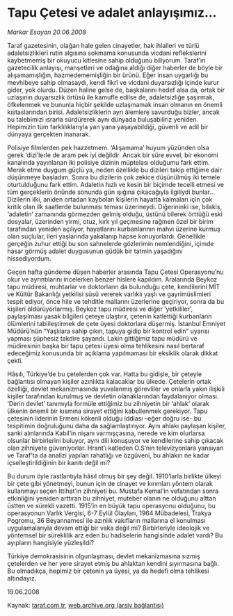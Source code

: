 # Tapu Çetesi ve adalet anlayışımız...

*Markar Esayan 20.06.2008*

<div class="yazi">Taraf gazetesinin, olağan hale gelen cinayetler, hak ihlalleri ve türlü adaletsizlikleri rutin algısına sokmama konusunda vicdani reflekslerini kaybetmemiş bir okuyucu kitlesine sahip olduğunu biliyorum. Taraf’ın gazetecilik anlayışı, manşetleri ve odağına aldığı diğer haberler de böyle bir alışamamışlığın, hazmedememişliğin bir ürünü. Eğer insan uygarlığı bu mevhibeye sahip olmasaydı, kendi fikrî ve vicdani duyarsızlığı içinde kurur gider, yok olurdu. Düzen haline gelse de, başkalarını hedef alsa da, ortak bir uzlaşının duyarsızlık örtüsü ile kamufle edilse de, adaletsizliğe şaşırmak, öfkelenmek ve bununla hiçbir şekilde uzlaşmamak insan olmanın en önemli kıstaslarından birisi. Adaletsizliklerin ayrı âlemlere savurduğu bizler, ancak bu talebimizi ısrarla sürdürerek aynı dünyada buluşabiliriz yeniden. Hepimizin tüm farklılıklarıyla yan yana yaşayabildiği, güvenli ve adil bir dünyaya gerçekten inanarak. 

Polisiye filmlerden pek hazzetmem. ‘Alışamama’ huyum yüzünden olsa gerek ‘dizi’lerle de aram pek iyi değildir. Ancak bir süre evvel, bir ekonomi kanalında yayınlanan iki polisiye dizinin müptelası olduğumu fark ettim. Merak etme duygum güçlü ya, neden özellikle bu dizileri takip ettiğime dair düşünmeye başladım. Sonra bu dizilerin çok zekice düşünülmüş iki temele oturtulduğunu fark ettim. Adaletin hızlı ve kesin bir biçimde tecelli etmesi ve tüm gerçeklerin önünde sonunda gün ışığına çıkacağıyla ilgiliydi bunlar... Dizilerin ilki, aniden ortadan kaybolan kişilerin hayatta kalmaları için çok kritik olan ilk saatlerde bulunması teması üzerineydi. Diğerininki ise, bilakis, ‘adaletin’ zamanında görmezden gelmiş olduğu, üstünü bilerek örttüğü eski dosyalar, üzerinden yirmi, otuz, kırk yıl geçmesine rağmen özel bir birim tarafından yeniden açılıyor, hayatlarını kurbanlarının mahvı üzerine kurmuş olan suçlular, ileri yaşlarında yakalanıp hapse konuyorlardı. Genellikle gerçeğin zuhur ettiği bu son sahnelerde gözlerimin nemlendiğini, içimde hasar görmüş adalet duygusunun güdük bir tatmin yaşadığını hissediyordum.

Geçen hafta gündeme düşen haberler arasında Tapu Çetesi Operasyonu’nu okur ve ayrıntılarını incelerken benzer hislere kapıldım. Aralarında Beykoz tapu müdiresi, muhtarlar ve doktorların da bulunduğu çete, kendilerini MİT ve Kültür Bakanlığı yetkilisi süsü vererek varlıklı yaşlı ve gayrimüslimleri tespit ediyor, önce hile ve tehditle mallarını üzerlerine geçiriyor, sonra da bu kişileri öldürüyorlarmış. Beykoz tapu müdiresi ve diğer ‘yetkililer’, paylaşılması yasak bilgileri çeteye ulaştırır, çetenin katlettiği kurbanların ölümlerini tabiileştirmek de çete üyesi doktorlara düşermiş. İstanbul Emniyet Müdürü’nün “Yaşlılara sahip çıkın, tapuya gidip bir kontrol edin” uyarısı yapması şüphesiz takdire şayandı. Lakin gittiğimiz tapu müdürü ve müdiresinin başka bir tapu çetesi üyesi olma tehlikesini nasıl bertaraf edeceğimiz konusunda bir açıklama yapılmaması bir eksiklik olarak dikkat çekti.

Hâsılı, Türkiye’de bu çetelerden çok var. Hatta bu gidişle, bir çeteyle bağlantısı olmayan kişiler azınlıkta kalacaklar bu ülkede. Çetelerin ortak özelliği, devlet mekanizmasında yuvalanmış görevliler ve onlarla yakın ilişkili kişiler tarafından kurulmuş ve devletin olanaklarından faydalanıyor olması. ‘Derin devlet’ tanımıyla formüle ettiğimiz bu zihniyetin bir ‘ahlak’ olarak ülkenin önemli bir kısmına sirayet ettiğini kabullenmek gerekiyor. Tapu çetesinin liderinin Ermeni kökenli olduğu iddiası –eğer doğru ise- bu tespitimin doğruluğunu daha da sağlamlaştırıyor. Aynı ahlakı paylaşan kişiler, sanki alınlarında Kabil’in nişanı varmışçasına, nerede ve kim olurlarsa olsunlar birbirlerini buluyor, aynı dili konuşuyor ve kendilerine sahip çıkacak olan zihniyete güveniyorlar. Hrant’ı katleden O.S’nin televizyonlara yansıyan ve Taraf’ta da analizi yapılan rahatlığı ve özgüveni, bu ahlakın ne kadar içselleştirildiğinin bir kanıtı değil mi?

Bu durum öyle rastlantıyla hâsıl olmuş bir şey değil. 1910’larla birlikte ülkeyi bir çete gibi yönetmeyi, bunun için de cinayet ve kırımları yöntem olarak kullanmayı seçen İttihat’ın zihniyeti bu. Mustafa Kemal’in vefatından sonra etkinliğini yeniden arttıran bu zihniyet, muteber olanın ne olduğunu alttan üstten ve sürekli vazetti. 1915’in en büyük tapu operasyonu olduğunu, bu operasyonun Varlık Vergisi, 6-7 Eylül Olayları, 1964 Mübadelesi, Trakya Pogromu, 36 Beyannamesi ile azınlık vakıfların mallarına el konulması uygulamalarıyla devam ettiği bir vaka değil mi? Birbirleriyle ideolojik ve yöntemsel bir süreklilik arz eden bu hadiselerin hangisinde adalet vardı? Bu ayıpların hangisiyle yüzleşildi?

Türkiye demokrasisinin olgunlaşması, devlet mekanizmasına sızmış çetelerden ve her yere sirayet etmiş bu ahlaktan kendini sıyırmasına bağlı. Bu olmadıkça, hepimiz bir çetenin ya üyesi, ya da hedefi olma tehlikesi altındayız.

19.06.2008</div>

Kaynak: [taraf.com.tr](m), [web.archive.org (arşiv bağlantısı)](http://web.archive.org/web/20101201034717/http://taraf.com.tr/markar-esayan/makale-tapu-cetesi-ve-adalet-anlayisimiz.htm)
